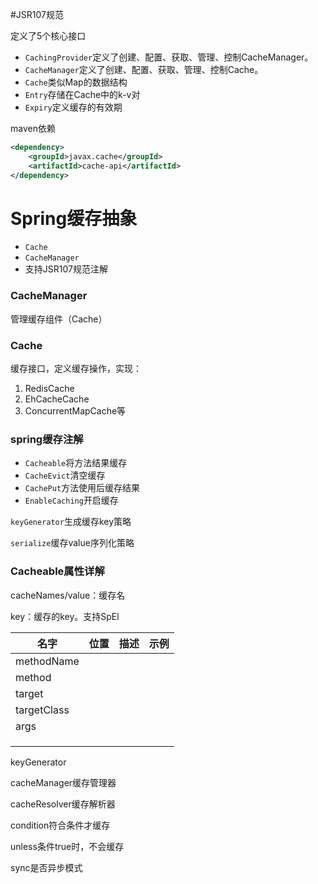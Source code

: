 #JSR107规范

定义了5个核心接口

- `CachingProvider`定义了创建、配置、获取、管理、控制CacheManager。
- `CacheManager`定义了创建、配置、获取、管理、控制Cache。
- `Cache`类似Map的数据结构
- `Entry`存储在Cache中的k-v对
- `Expiry`定义缓存的有效期

maven依赖

```xml
<dependency>
    <groupId>javax.cache</groupId>
    <artifactId>cache-api</artifactId>
</dependency>
```

# Spring缓存抽象

- `Cache`
- `CacheManager`
- 支持JSR107规范注解

### CacheManager

管理缓存组件（Cache）

### Cache

缓存接口，定义缓存操作，实现：

1. RedisCache
2. EhCacheCache
3. ConcurrentMapCache等

### spring缓存注解

- `Cacheable`将方法结果缓存
- `CacheEvict`清空缓存
- `CachePut`方法使用后缓存结果
- `EnableCaching`开启缓存

`keyGenerator`生成缓存key策略

`serialize`缓存value序列化策略

### Cacheable属性详解

cacheNames/value：缓存名

key：缓存的key。支持SpEl

| 名字        | 位置 | 描述 | 示例 |
| ----------- | ---- | ---- | ---- |
| methodName  |      |      |      |
| method      |      |      |      |
| target      |      |      |      |
| targetClass |      |      |      |
| args        |      |      |      |
|             |      |      |      |
|             |      |      |      |
|             |      |      |      |

keyGenerator

cacheManager缓存管理器

cacheResolver缓存解析器

condition符合条件才缓存

unless条件true时，不会缓存

sync是否异步模式